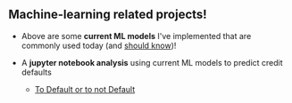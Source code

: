 ## Machine-learning related projects!


- Above are some **current ML models** I've implemented that are commonly used today (and [should know](https://www.kdnuggets.com/2018/04/10-machine-learning-algorithms-data-scientist.html/2))!



- A **jupyter notebook analysis** using current ML models to predict credit defaults
  - [To Default or to not Default](https://github.com/fredjoonpark/machine-learning/blob/master/jupyter_demos/default_analysis.ipynb)
